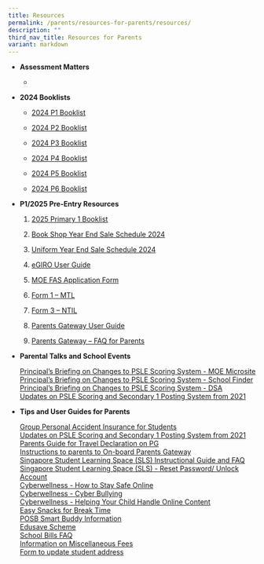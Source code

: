 ```yaml
---
title: Resources
permalink: /parents/resources-for-parents/resources/
description: ""
third_nav_title: Resources for Parents
variant: markdown
---
```

<ul>
<li>
<p><strong>Assessment Matters</strong>
</p>
<ul data-tight="true" class="tight">
<li>
<p></p>
</li>
</ul>
</li>
<li>
<p><strong>2024 Booklists</strong>
</p>
<ul data-tight="true" class="tight">
<li>
<p><a href="https://go.gov.sg/2024primary1booklist" rel="noopener" target="_blank">2024 P1 Booklist</a>
</p>
</li>
<li>
<p><a href="https://go.gov.sg/2024primary2booklist" rel="noopener" target="_blank">2024 P2 Booklist</a>
</p>
</li>
<li>
<p><a href="https://go.gov.sg/2024primary3booklist" rel="noopener" target="_blank">2024 P3 Booklist</a>
</p>
</li>
<li>
<p><a href="https://go.gov.sg/2024primary4booklist" rel="noopener" target="_blank">2024 P4 Booklist</a>
</p>
</li>
<li>
<p><a href="https://go.gov.sg/2024primary5booklist" rel="noopener" target="_blank">2024 P5 Booklist</a>
</p>
</li>
<li>
<p><a href="https://go.gov.sg/2024primary6booklist" rel="noopener" target="_blank">2024 P6 Booklist</a>
</p>
</li>
</ul>
</li>
<li>
<p><strong>P1/2025 Pre-Entry Resources</strong>
</p>
<ol data-tight="true" class="tight">
<li>
<p><a href="https://go.gov.sg/2025primary1booklist" rel="noopener" target="_blank">2025 Primary 1 Booklist</a>
</p>
</li>
<li>
<p><a href="https://go.gov.sg/bookshopyearendsaleschedule2024" rel="noopener" target="_blank">Book Shop Year End Sale Schedule 2024</a>
</p>
</li>
<li>
<p><a href="https://go.gov.sg/uniformyearendsaleschedule2024" rel="noopener" target="_blank">Uniform Year End Sale Schedule 2024</a>
</p>
</li>
<li>
<p><a href="https://go.gov.sg/egirouserguide" rel="noopener" target="_blank">eGIRO User Guide</a>
</p>
</li>
<li>
<p><a href="https://go.gov.sg/moefasapplicationform2025" rel="noopener" target="_blank">MOE FAS Application Form</a>
</p>
</li>
<li>
<p><a href="https://go.gov.sg/form1mtl" rel="noopener" target="_blank">Form 1 – MTL</a>
</p>
</li>
<li>
<p><a href="https://go.gov.sg/form3ntil" rel="noopener" target="_blank">Form 3 – NTIL</a>
</p>
</li>
<li>
<p><a href="https://go.gov.sg/parentsgatewayuserguide2024" rel="noopener nofollow" target="_blank">Parents Gateway User Guide</a>
</p>
</li>
<li>
<p><a href="https://go.gov.sg/parentsgatewayfaq" rel="noopener" target="_blank">Parents Gateway – FAQ for Parents</a>
</p>
</li>
</ol>
</li>
<li>
<p><strong>Parental Talks and School Events</strong>
</p>
<p><a href="https://www.moe.gov.sg/microsites/psle-fsbb/index.html" rel="noopener" target="_blank">Principal’s Briefing on Changes to PSLE Scoring System - MOE Microsite</a>
<br><a href="https://www.moe.gov.sg/schoolfinder" rel="noopener" target="_blank">Principal’s Briefing on Changes to PSLE Scoring System - School Finder</a>
<br><a href="https://www.moe.gov.sg/secondary/dsa" rel="noopener" target="_blank">Principal’s Briefing on Changes to PSLE Scoring System - DSA</a>
<br><a href="https://go.gov.sg/pslealupdates" rel="noopener" target="_blank">Updates on PSLE Scoring and Secondary 1 Posting System from 2021</a>
</p>
</li>
<li>
<p><strong>Tips and User Guides for Parents</strong>
</p>
<p><a href="https://go.gov.sg/2023andpsinsurance" rel="noopener" target="_blank">Group Personal Accident Insurance for Students</a>
<br><a href="https://go.gov.sg/2023andpsinsurance" rel="noopener" target="_blank">Updates on PSLE Scoring and Secondary 1 Posting System from 2021</a>
<br><a href="https://go.gov.sg/pgtraveldeclaration" rel="noopener" target="_blank">Parents Guide for Travel Declaration on PG</a>
<br><a href="https://go.gov.sg/pgguide" rel="noopener" target="_blank">Instructions to parents to On-board Parents Gateway</a>
<br><a href="https://go.gov.sg/2023slsguide" rel="noopener" target="_blank">Singapore Student Learning Space (SLS) Instructional Guide and FAQ</a>
<br><a href="https://go.gov.sg/slsresetting" rel="noopener" target="_blank">Singapore Student Learning Space (SLS) - Reset Password/ Unlock Account</a>
<br><a href="https://go.gov.sg/cwsafeonline" rel="noopener" target="_blank">Cyberwellness - How to Stay Safe Online</a>
<br><a href="https://go.gov.sg/cwbully" rel="noopener" target="_blank">Cyberwellness - Cyber Bullying</a>
<br><a href="https://go.gov.sg/cwonlinetip" rel="noopener" target="_blank">Cyberwellness - Helping Your Child Handle Online Content</a>
<br><a href="https://go.gov.sg/hpbsnacks" rel="noopener noreferrer nofollow" target="">Easy Snacks for Break Time</a>
<br><a href="https://go.gov.sg/posbsmartbuddy" rel="noopener" target="_blank">POSB Smart Buddy Information</a>
<br><a href="https://www.moe.gov.sg/financial-matters/edusave-account" rel="noopener" target="_blank">Edusave Scheme</a>
<br><a href="https://go.gov.sg/schbillfaq" rel="noopener" target="_blank">School Bills FAQ</a>
<br><a href="https://go.gov.sg/miscfeeinfo" rel="noopener" target="_blank">Information on Miscellaneous Fees</a>
<br><a href="https://go.gov.sg/addupdateform" rel="noopener" target="_blank">Form to update student address</a>
</p>
</li>
</ul>
<p></p>